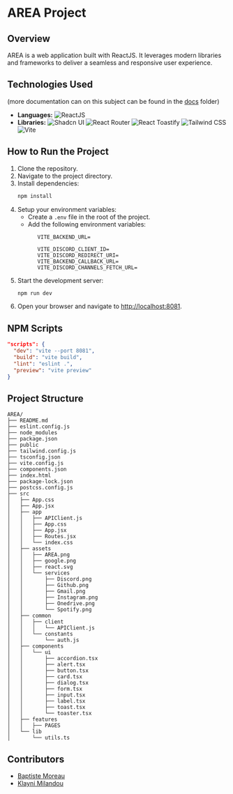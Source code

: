 
# AREA Project

## Overview
AREA is a web application built with ReactJS. It leverages modern libraries and frameworks to deliver a seamless and responsive user experience.

## Technologies Used
(more documentation can on this subject can be found in the [docs](../docs) folder)
- **Languages:**
  ![ReactJS](https://skillicons.dev/icons?i=react)
- **Libraries:**
  ![Shadcn UI](https://skillicons.dev/icons?i=tailwind)
  ![React Router](https://skillicons.dev/icons?i=react)
  ![React Toastify](https://skillicons.dev/icons?i=react)
  ![Tailwind CSS](https://skillicons.dev/icons?i=tailwind)
  ![Vite](https://skillicons.dev/icons?i=vite)

## How to Run the Project
1. Clone the repository.
2. Navigate to the project directory.
3. Install dependencies:
   ```bash
   npm install
   ```
4. Setup your environment variables:
   - Create a `.env` file in the root of the project.
   - Add the following environment variables:
     ```env
        VITE_BACKEND_URL=

        VITE_DISCORD_CLIENT_ID=
        VITE_DISCORD_REDIRECT_URI=
        VITE_BACKEND_CALLBACK_URL=
        VITE_DISCORD_CHANNELS_FETCH_URL=
     ```
5. Start the development server:
   ```bash
   npm run dev
   ```
6. Open your browser and navigate to [http://localhost:8081](http://localhost:8081).

## NPM Scripts
```json
"scripts": {
  "dev": "vite --port 8081",
  "build": "vite build",
  "lint": "eslint .",
  "preview": "vite preview"
}
```

## Project Structure
```
AREA/
├── README.md
├── eslint.config.js
├── node_modules
├── package.json
├── public
├── tailwind.config.js
├── tsconfig.json
├── vite.config.js
├── components.json
├── index.html
├── package-lock.json
├── postcss.config.js
├── src
│   ├── App.css
│   ├── App.jsx
│   ├── app
│   │   ├── APIClient.js
│   │   ├── App.css
│   │   ├── App.jsx
│   │   ├── Routes.jsx
│   │   └── index.css
│   ├── assets
│   │   ├── AREA.png
│   │   ├── google.png
│   │   ├── react.svg
│   │   └── services
│   │       ├── Discord.png
│   │       ├── Github.png
│   │       ├── Gmail.png
│   │       ├── Instagram.png
│   │       ├── Onedrive.png
│   │       └── Spotify.png
│   ├── common
│   │   ├── client
│   │   │   └── APIClient.js
│   │   └── constants
│   │       └── auth.js
│   ├── components
│   │   └── ui
│   │       ├── accordion.tsx
│   │       ├── alert.tsx
│   │       ├── button.tsx
│   │       ├── card.tsx
│   │       ├── dialog.tsx
│   │       ├── form.tsx
│   │       ├── input.tsx
│   │       ├── label.tsx
│   │       ├── toast.tsx
│   │       └── toaster.tsx
│   ├── features
│   │   ├── PAGES
│   └── lib
│       └── utils.ts
```

## Contributors
- [Baptiste Moreau](https://github.com/BxptisteM)
- [Klayni Milandou](https://github.com/Klayni)

